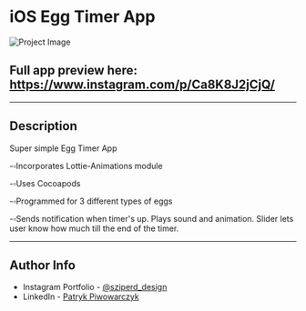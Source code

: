 # iOS Egg Timer App

![Project Image](https://github.com/Sziperd/Egg-Timer-App-2.0/blob/main/ezgif-2-d9b6cbf2de.gif?raw=true)

Full app preview here: https://www.instagram.com/p/Ca8K8J2jCjQ/
---



---

## Description

Super simple Egg Timer App

-▫️Incorporates Lottie-Animations module

-▫️Uses Cocoapods

-▫️Programmed for 3 different types of eggs

-▫️Sends notification when timer's up. Plays sound and animation. Slider lets user know how much till the end of the timer.



---

## Author Info

- Instagram Portfolio - [@sziperd_design](https://www.instagram.com/sziperd_design/)
- LinkedIn - [Patryk Piwowarczyk](https://www.linkedin.com/in/patryk-piwowarczyk-45b427199/)
